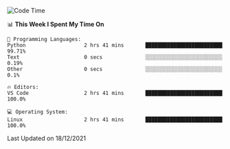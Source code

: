 <!--START_SECTION:waka-->
![Code Time](http://img.shields.io/badge/Code%20Time-824%20hrs-blue)

📊 **This Week I Spent My Time On** 

```text
💬 Programming Languages: 
Python                   2 hrs 41 mins       █████████████████████████   99.71% 
Text                     0 secs              ░░░░░░░░░░░░░░░░░░░░░░░░░   0.19% 
Other                    0 secs              ░░░░░░░░░░░░░░░░░░░░░░░░░   0.1%

🔥 Editors: 
VS Code                  2 hrs 41 mins       █████████████████████████   100.0%

💻 Operating System: 
Linux                    2 hrs 41 mins       █████████████████████████   100.0%

```


 Last Updated on 18/12/2021
<!--END_SECTION:waka-->
